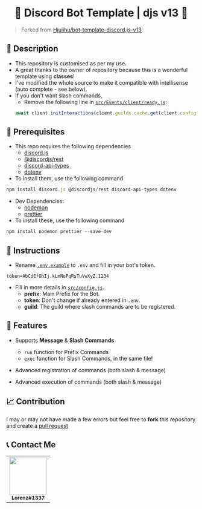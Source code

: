 <h1 align="center">🎉 Discord Bot Template | djs v13 🎉</h1>

> Forked from [Hjuiihu/bot-template-discord.js-v13](https://github.com/Hjuiihu/bot-template-discord.js-v13)

## 📒 Description

-   This repository is customised as per my use.
-   A great thanks to the owner of repository because this is a wonderful template using **classes**!
-   I've modified the whole source to make it compatible with intellisense (auto complete - see below).
-   If you don't want slash commands,
    -   Remove the following line in [`src/Events/client/ready.js`](https://github.com/Dqrshan/bot-template-discord.js-v13/blob/main/src/Events/client/ready.js):
    ```js
    await client.initInteractions(client.guilds.cache.get(client.config.guild))
    ```

## 📝 Prerequisites

-   This repo requires the following dependencies
    -   [discord.js](https://npmjs.com/package/discord.js)
    -   [@discordjs/rest](https://npmjs.com/package/@discordjs/rest)
    -   [discord-api-types](https://npmjs.com/package/discord-api-types)
    -   [dotenv](https://npmjs.com/package/dotenv)
-   To install them, use the following command

```js
npm install discord.js @discordjs/rest discord-api-types dotenv
```

-   Dev Dependencies:
    -   [nodemon](https://npmjs.com/package/nodemon)
    -   [prettier](https://npmjs.com/package/prettier)
-   To install these, use the following command

```js
npm install nodemon prettier --save-dev
```

## 📝 Instructions

-   Rename [`.env.example`](https://github.com/Dqrshan/bot-template-discord.js-v13/blob/main/.env.example) to `.env` and fill in your bot's token.

```shell
token=AbCdEfGhIj.kLmNoPqRsTuVwXyZ.1234
```

-   Fill in more details in [`src/config.js`](https://github.com/Dqrshan/bot-template-discord.js-v13/blob/main/src/config.js).
    -   **prefix**: Main Prefix for the Bot.
    -   **token**: Don't change if already entered in `.env`.
    -   **guild**: The guild where slash commands are to be registered.

## 💫 Features

-   Supports **Message** & **Slash Commands**

    -   `run` function for Prefix Commands
    -   `exec` function for Slash Commands, in the same file!

-   Advanced registration of commands (both slash & message)
-   Advanced execution of commands (both slash & message)

## 📈 Contribution

I may or may not have made a few errors but feel free to **fork** this repository and create a [pull request](https://github.com/Dqrshan/bot-template-discord.js-v13/pulls)

## 📞 Contact Me

<table>
  <tr>
    <td align="center"><a href="https://discord.com/users/838620835282812969"><img src="https://media.discordapp.net/attachments/855069622306996255/1002811623297265764/static_img_7.jpg" width="100px">
    <br />
      <sub>
        <b>Lorenz#1337</b>
      </sub>
    </a>
  </tr>
</table>
